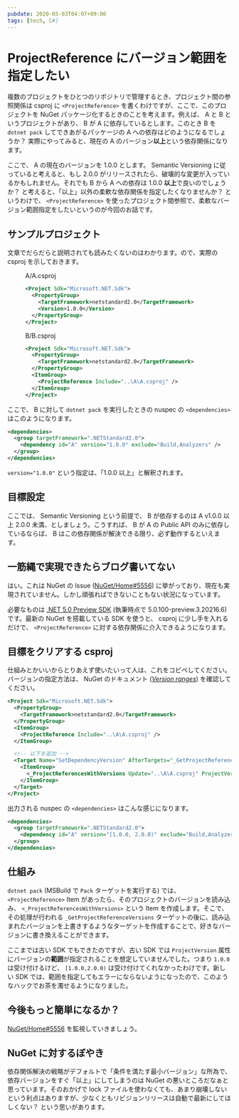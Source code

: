 ```yaml
---
pubdate: 2020-05-03T04:07+09:00
tags: [tech, C#]
---
```


# ProjectReference にバージョン範囲を指定したい

複数のプロジェクトをひとつのリポジトリで管理するとき、プロジェクト間の参照関係は csproj に `<ProjectReference>` を書くわけですが、ここで、このプロジェクトを NuGet パッケージ化するときのことを考えます。例えば、 A と B というプロジェクトがあり、 B が A に依存しているとします。このとき B を `dotnet pack` してできあがるパッケージの A への依存はどのようになるでしょうか？ 実際にやってみると、現在の A のバージョン**以上**という依存関係になります。

ここで、 A の現在のバージョンを 1.0.0 とします。 Semantic Versioning に従っていると考えると、もし 2.0.0 がリリースされたら、破壊的な変更が入っているかもしれません。それでも B から A への依存は 1.0.0 **以上**で良いのでしょうか？ と考えると、「以上」以外の柔軟な依存関係を指定したくなりませんか？ というわけで、 `<ProjectReference>` を使ったプロジェクト間参照で、柔軟なバージョン範囲指定をしたいというのが今回のお話です。

## サンプルプロジェクト

文章でだらだらと説明されても読みたくないのはわかります。ので、実際の csproj を示しておきます。

<figure class="fig-code">
<figcaption>A/A.csproj</figcaption>

```xml
<Project Sdk="Microsoft.NET.Sdk">
  <PropertyGroup>
    <TargetFramework>netstandard2.0</TargetFramework>
    <Version>1.0.0</Version>
  </PropertyGroup>
</Project>
```

</figure>

<figure class="fig-code">
<figcaption>B/B.csproj</figcaption>

```xml
<Project Sdk="Microsoft.NET.Sdk">
  <PropertyGroup>
    <TargetFramework>netstandard2.0</TargetFramework>
  </PropertyGroup>
  <ItemGroup>
    <ProjectReference Include="..\A\A.csproj" />
  </ItemGroup>
</Project>
```

</figure>

ここで、 B に対して `dotnet pack` を実行したときの nuspec の `<dependencies>` はこのようになります。

```xml
<dependencies>
  <group targetFramework=".NETStandard2.0">
    <dependency id="A" version="1.0.0" exclude="Build,Analyzers" />
  </group>
</dependencies>
```

`version="1.0.0"` という指定は、「1.0.0 以上」と解釈されます。

## 目標設定

ここでは、 Semantic Versioning という前提で、 B が依存するのは A v1.0.0 以上 2.0.0 未満、としましょう。こうすれば、 B が A の Public API のみに依存しているならば、 B はこの依存関係が解決できる限り、必ず動作するといえます。

## 一筋縄で実現できたらブログ書いてない

はい。これは NuGet の Issue ([NuGet/Home#5556](https://github.com/NuGet/Home/issues/5556)) に挙がっており、現在も実現されていません。しかし頑張ればできないこともない状況になっています。

必要なものは [.NET 5.0 Preview SDK](https://dotnet.microsoft.com/download/dotnet/5.0) (執筆時点で 5.0.100-preview.3.20216.6) です。最新の NuGet を搭載している SDK を使うと、 csproj に少し手を入れるだけで、 `<ProjectReference>` に対する依存関係に介入できるようになります。

## 目標をクリアする csproj

仕組みとかいいからとりあえず使いたいって人は、これをコピペしてください。バージョンの指定方法は、 NuGet のドキュメント ([<cite>Version ranges</cite>](https://docs.microsoft.com/ja-jp/nuget/concepts/package-versioning#version-ranges)) を確認してください。

```xml
<Project Sdk="Microsoft.NET.Sdk">
  <PropertyGroup>
    <TargetFramework>netstandard2.0</TargetFramework>
  </PropertyGroup>
  <ItemGroup>
    <ProjectReference Include="..\A\A.csproj" />
  </ItemGroup>

  <!-- 以下を追加 -->
  <Target Name="SetDependencyVersion" AfterTargets="_GetProjectReferenceVersions">
    <ItemGroup>
      <_ProjectReferencesWithVersions Update="..\A\A.csproj" ProjectVersion="[1.0.0,2.0.0)" />
    </ItemGroup>
  </Target>
</Project>
```

出力される nuspec の `<dependencies>` はこんな感じになります。

```xml
<dependencies>
  <group targetFramework=".NETStandard2.0">
    <dependency id="A" version="[1.0.0, 2.0.0)" exclude="Build,Analyzers" />
  </group>
</dependencies>
```

## 仕組み

`dotnet pack` (MSBuild で `Pack` ターゲットを実行する) では、 `<ProjectReference>` Item があったら、そのプロジェクトのバージョンを読み込み、 `<_ProjectReferencesWithVersions>` という Item を作成します。そこで、その処理が行われる `_GetProjectReferenceVersions` ターゲットの後に、読み込まれたバージョンを上書きするようなターゲットを作成することで、好きなバージョンに書き換えることができます。

ここまでは古い SDK でもできたのですが、古い SDK では `ProjectVersion` 属性にバージョンの**範囲**が指定されることを想定していませんでした。つまり `1.0.0` は受け付けるけど、 `[1.0.0,2.0.0)` は受け付けてくれなかったわけです。新しい SDK では、範囲を指定してもエラーにならないようになったので、このようなハックでお茶を濁せるようになりました。

## 今後もっと簡単になるか？

[NuGet/Home#5556](https://github.com/NuGet/Home/issues/5556) を監視していきましょう。

## NuGet に対するぼやき

依存関係解決の戦略がデフォルトで「条件を満たす最小バージョン」な所為で、依存バージョンをすぐ「以上」にしてしまうのは NuGet の悪いところだなぁと思っています。そのおかげで lock ファイルを使わなくても、あまり崩壊しないという利点はありますが、少なくともリビジョンリリースは自動で最新にしてほしくない？ という思いがあります。
